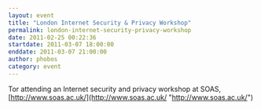 ```yaml
---
layout: event
title: "London Internet Security & Privacy Workshop"
permalink: london-internet-security-privacy-workshop
date: 2011-02-25 00:22:36
startdate: 2011-03-07 18:00:00
enddate: 2011-03-07 21:00:00
author: phobos
category: event
---
```


Tor attending an Internet security and privacy workshop at SOAS, [http://www.soas.ac.uk/](http://www.soas.ac.uk/ "http://www.soas.ac.uk/")
